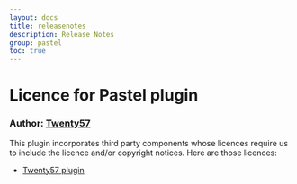 ```yaml
---
layout: docs
title: releasenotes
description: Release Notes
group: pastel
toc: true
---
```

# Licence for Pastel plugin

### Author: [Twenty57](http://www.twenty57.com)

This plugin incorporates third party components whose licences require us to include the licence and/or copyright notices. Here are those licences:

- [Twenty57 plugin](https://linx.software/plugins/builtin/licence/)
